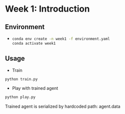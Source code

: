 # Week 1: Introduction

## Environment

* ```bash
  conda env create -n week1 -f environment.yaml
  conda activate week1
  ```

## Usage

* Train

```bash
python train.py
```

* Play with trained agent

```bash
python play.py
```

Trained agent is serialized by hardcoded path: agent.data
